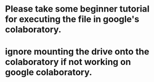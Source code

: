 # Please take some beginner tutorial for executing the file in google's colaboratory.
# ignore mounting the drive onto the colaboratory if not working on google colaboratory.
